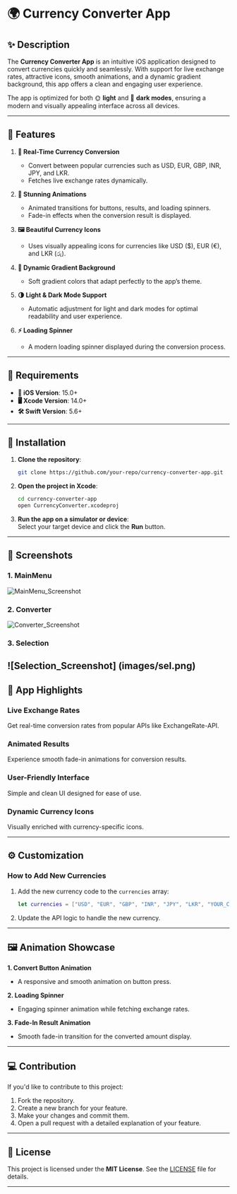 
# 🌍 Currency Converter App

## ✨ Description

The **Currency Converter App** is an intuitive iOS application designed to convert currencies quickly and seamlessly. With support for live exchange rates, attractive icons, smooth animations, and a dynamic gradient background, this app offers a clean and engaging user experience.

The app is optimized for both 🌞 **light** and 🌙 **dark modes**, ensuring a modern and visually appealing interface across all devices.

---

## 🌟 Features

1. **💱 Real-Time Currency Conversion**  
   - Convert between popular currencies such as USD, EUR, GBP, INR, JPY, and LKR.  
   - Fetches live exchange rates dynamically.

2. **🎨 Stunning Animations**  
   - Animated transitions for buttons, results, and loading spinners.  
   - Fade-in effects when the conversion result is displayed.

3. **🖼️ Beautiful Currency Icons**  
   - Uses visually appealing icons for currencies like USD ($), EUR (€), and LKR (රු).  

4. **🌈 Dynamic Gradient Background**  
   - Soft gradient colors that adapt perfectly to the app’s theme.

5. **🌗 Light & Dark Mode Support**  
   - Automatic adjustment for light and dark modes for optimal readability and user experience.

6. **⚡ Loading Spinner**  
   - A modern loading spinner displayed during the conversion process.

---

## 🔧 Requirements

- **📱 iOS Version**: 15.0+  
- **🖥️ Xcode Version**: 14.0+  
- **🛠️ Swift Version**: 5.6+  

---

## 🚀 Installation

1. **Clone the repository**:  
   ```bash
   git clone https://github.com/your-repo/currency-converter-app.git
   ```

2. **Open the project in Xcode**:  
   ```bash
   cd currency-converter-app
   open CurrencyConverter.xcodeproj
   ```

3. **Run the app on a simulator or device**:  
   Select your target device and click the **Run** button.

---

## 📸 Screenshots

### 1.  MainMenu  
![MainMenu_Screenshot](images/main.png)

### 2. Converter
![Converter_Screenshot](images/con.png)

### 3. Selection
![Selection_Screenshot] (images/sel.png)
---

## 🌈 App Highlights

### **Live Exchange Rates**  
Get real-time conversion rates from popular APIs like ExchangeRate-API.

### **Animated Results**  
Experience smooth fade-in animations for conversion results.

### **User-Friendly Interface**  
Simple and clean UI designed for ease of use.

### **Dynamic Currency Icons**  
Visually enriched with currency-specific icons.

---

## ⚙️ Customization

### How to Add New Currencies  
1. Add the new currency code to the `currencies` array:
   ```swift
   let currencies = ["USD", "EUR", "GBP", "INR", "JPY", "LKR", "YOUR_CURRENCY_CODE"]
   ```

2. Update the API logic to handle the new currency.

---

## 🖼️ Animation Showcase

**1. Convert Button Animation**  
- A responsive and smooth animation on button press.

**2. Loading Spinner**  
- Engaging spinner animation while fetching exchange rates.

**3. Fade-In Result Animation**  
- Smooth fade-in transition for the converted amount display.

---

## 💻 Contribution

If you'd like to contribute to this project:  
1. Fork the repository.  
2. Create a new branch for your feature.  
3. Make your changes and commit them.  
4. Open a pull request with a detailed explanation of your feature.

---

## 📄 License

This project is licensed under the **MIT License**. See the [LICENSE](Apptora) file for details.

---
